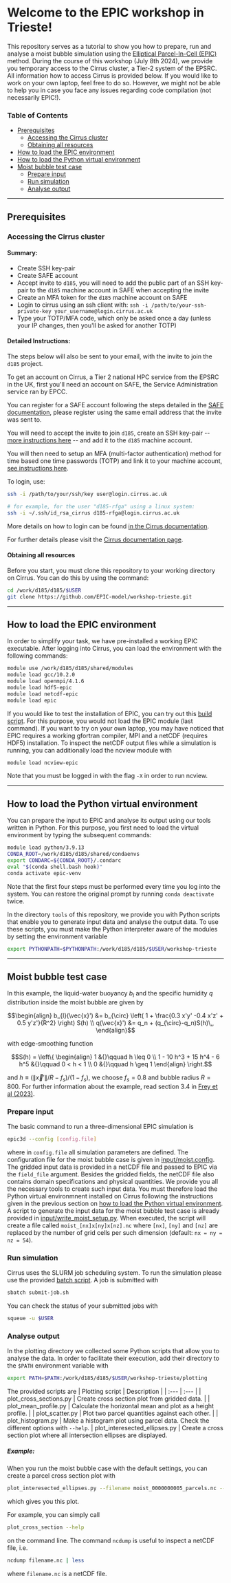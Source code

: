 # Welcome to the EPIC workshop in Trieste!

This repository serves as a tutorial to show you how to prepare, run and analyse a moist bubble simulation using the [Elliptical Parcel-In-Cell (EPIC)](https://doi.org/10.1016/j.jcpx.2023.100136) method. During the course of this workshop (July 8th 2024), we provide you temporary access to the Cirrus cluster, a Tier-2 system of the EPSRC. All information how to access Cirrus is provided below. If you would like to work on your own laptop, feel free to do so. However, we might not be able to help you in case you face any issues regarding code compilation (not necessarily EPIC!).


### Table of Contents
- [Prerequisites](#prerequisites)
  - [Accessing the Cirrus cluster](#accessing-the-cirrus-cluster)
  - [Obtaining all resources](#obtaining-all-resources)
- [How to load the EPIC environment](#how-to-load-the-epic-environment)
- [How to load the Python virtual environment](#how-to-load-the-python-virtual-environment)
- [Moist bubble test case](#moist-bubble-test-case)
  - [Prepare input](#prepare-input)
  - [Run simulation](#run-simulation)
  - [Analyse output](#analyse-output)


***

## Prerequisites
### Accessing the Cirrus cluster

#### Summary:
  * Create SSH key-pair
  * Create SAFE account
  * Accept invite to `d185`, you will need to add the public part of an SSH key-pair to the `d185` machine account in SAFE when accepting the invite
  * Create an MFA token for the `d185` machine account on SAFE
  * Login to cirrus using an ssh client with: `ssh -i /path/to/your-ssh-private-key your_username@login.cirrus.ac.uk`
  * Type your TOTP/MFA code, which only be asked once a day (unless your IP changes, then you'll be asked for another TOTP)

#### Detailed Instructions:

The steps below will also be sent to your email, with the invite to join the `d185` project.

To get an account on Cirrus, a Tier 2 national HPC service from the EPSRC in the UK,
first you'll need an account on SAFE, the Service Administration service ran by EPCC.

You can register for a SAFE account following the steps detailed in the [SAFE documentation](https://epcced.github.io/safe-docs/safe-for-users/#registering-logging-in-passwords),
please register using the same email address that the invite was sent to.

You will need to accept the invite to join `d185`, create an SSH key-pair -- [more instructions here](https://docs.cirrus.ac.uk/user-guide/connecting/#ssh-key-pairs) -- and add it to the `d185` machine account.

You will then need to setup an MFA (multi-factor authentication) method for time based one time passwords (TOTP) and link it to your machine account, [see instructions here](https://docs.cirrus.ac.uk/user-guide/connecting/#time-based-one-time-passcode-totp-code).

To login, use:

```bash
ssh -i /path/to/your/ssh/key user@login.cirrus.ac.uk

# for example, for the user "d185-rfga" using a linux system:
ssh -i ~/.ssh/id_rsa_cirrus d185-rfga@login.cirrus.ac.uk
```

More details on how to login can be found [in the Cirrus documentation](https://docs.cirrus.ac.uk/user-guide/connecting/#ssh-clients).

For further details please visit the [Cirrus documentation page](https://docs.cirrus.ac.uk/user-guide/connecting/).

#### Obtaining all resources

Before you start, you must clone this repository to your working directory on Cirrus. You can do this by using the command:

```bash
cd /work/d185/d185/$USER
git clone https://github.com/EPIC-model/workshop-trieste.git
```


***

## How to load the EPIC environment
In order to simplify your task, we have pre-installed a working EPIC executable. After logging into Cirrus, you can load the environment with the following commands:
```bash
module use /work/d185/d185/shared/modules
module load gcc/10.2.0
module load openmpi/4.1.6
module load hdf5-epic
module load netcdf-epic
module load epic
```
If you would like to test the installation of EPIC, you can try out this [build script](build-epic.sh). For this purpose, you would not load the EPIC module (last command). If you want to try on your own laptop, you may have noticed that EPIC requires a working gfortran compiler, MPI and a netCDF (requires HDF5) installation. To inspect the netCDF output files while a simulation is running, you can additionally load the ncview module with
```bash
module load ncview-epic
```
Note that you must be logged in with the flag `-X` in order to run ncview.

***

## How to load the Python virtual environment
You can prepare the input to EPIC and analyse its output using our tools written in Python. For this purpose, you first need to load the virtual environment by typing the subsequent commands:
```bash
module load python/3.9.13
CONDA_ROOT=/work/d185/d185/shared/condaenvs
export CONDARC=${CONDA_ROOT}/.condarc
eval "$(conda shell.bash hook)"
conda activate epic-venv
```
Note that the first four steps must be performed every time you log into the system. You can restore the original prompt by running ```conda deactivate``` twice.

In the directory ```tools``` of this repository, we provide you with Python scripts that enable you to generate input data and analyse the output data. To use these scripts, you must make the Python interpreter aware of the modules by setting the
environment variable
```bash
export PYTHONPATH=$PYTHONPATH:/work/d185/d185/$USER/workshop-trieste
```


***

## Moist bubble test case
In this example, the liquid-water buoyancy $b_l$ and the specific humidity $q$ distribution inside the moist bubble are given by
```math
\begin{align}
    b_{l}(\vec{x}') &= b_{\circ}
                     \left(
                         1 + \frac{0.3 x'y' -0.4 x'z' + 0.5 y'z'}{R^2}
                     \right)
                     S(h) \\
    q(\vec{x}') &= q_n + (q_{\circ}-q_n)S(h)\,,
\end{align}
```
with edge-smoothing function
```math
S(h) =
\left\{
\begin{align}
1 &{}\qquad h \leq 0 \\
1 - 10 h^3 + 15 h^4 - 6 h^5 &{}\qquad 0 < h < 1 \\
0 &{}\qquad h \geq 1
\end{align}
\right.
```
and $h\equiv(\|\vec{x}'\|/R-f_s)/(1-f_s)$, we choose $f_s=0.8$ and bubble radius $R = 800$. For further information about the example, read section 3.4 in
[Frey et al (2023)](https://doi.org/10.1016/j.jcpx.2023.100136).


### Prepare input
The basic command to run a three-dimensional EPIC simulation is
```bash
epic3d --config [config.file]
```
where in `config.file` all simulation parameters are defined. The configuration file for the moist bubble case is given in [input/moist.config](input/moist.config). The gridded input data is provided in a netCDF file and passed to EPIC
via the `field_file` argument. Besides the gridded fields, the netCDF file also contains domain specifications and physical quantities. We provide you all the necessary tools to create such input data. You must therefore load the Python virtual environmnent installed on Cirrus following the instructions given in the previous section on [how to load the Python virtual environment](#how-to-load-the-python-virtual-environment). A script to generate the input data for the moist bubble test case is already provided in [input/write_moist_setup.py](input/write_moist_setup.py). When executed, the script will create a file called `moist_[nx]x[ny]x[nz].nc` where `[nx]`, `[ny]` and `[nz]` are replaced by the number of grid cells per such dimension (default: `nx = ny = nz = 54`).

### Run simulation
Cirrus uses the SLURM job scheduling system. To run the simulation please use the provided [batch script](input/submit-job.sh). A job is submitted with
```bash
sbatch submit-job.sh
```
You can check the status of your submitted jobs with
```bash
squeue -u $USER
```

### Analyse output
In the plotting directory we collected some Python scripts that allow you to analyse the data. In order to facilitate their execution, add their directory to the `$PATH` environment variable with
```bash
export PATH=$PATH:/work/d185/d185/$USER/workshop-trieste/plotting
```
The provided scripts are
| Plotting script | Description |
| :--- | :--- |
| plot_cross_sections.py        | Create cross section plot from gridded data. |
| plot_mean_profile.py          | Calculate the horizontal mean and plot as a height profile. |
| plot_scatter.py               | Plot two parcel quantities against each other. |
| plot_histogram.py             | Make a histogram plot using parcel data. Check the different options with `--help`.
| plot_interesected_ellipses.py | Create a cross section plot where all intersection ellipses are displayed.

##### Example:
When you run the moist bubble case with the default settings, you can create a parcel cross section plot with
```bash
plot_interesected_ellipses.py --filename moist_0000000005_parcels.nc --steps 0 1 2 3 4 5 --dataset buoyancy --plane xz
```
which gives you this plot.


For example, you can simply call
```bash
plot_cross_section --help
```
on the command line. The command `ncdump` is useful to inspect a netCDF file, i.e.
```bash
ncdump filename.nc | less
```
where `filename.nc` is a netCDF file.
